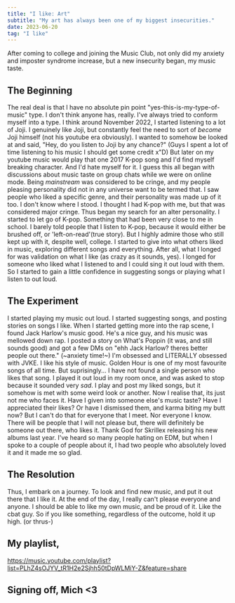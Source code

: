 ```yaml
---
title: "I like: Art"
subtitle: "My art has always been one of my biggest insecurities."
date: 2023-06-20
tag: "I like"
--- 
```


After coming to college and joining the Music Club, not only did my anxiety and imposter syndrome increase, but a new insecurity began, my music taste. 

## The Beginning 
The real deal is that I have no absolute pin point "yes-this-is-my-type-of-music" type. I don't think anyone has, really. I've always tried to conform myself into a type. I think around November 2022, I started listening to a lot of Joji. I genuinely like Joji, but constantly feel the need to sort of *become* Joji himself (not his youtube era obviously). I wanted to somehow be looked at and said, "Hey, do you listen to Joji by any chance?" (Guys I spent a lot of time listening to his music I should get some credit x"D) 
But later on my youtube music would play that one 2017 K-pop song and I'd find myself breaking character. And I'd hate myself for it. 
I guess this all began with discussions about music taste on group chats while we were on online mode. Being *mainstream* was considered to be cringe, and my people pleasing personality did not in any universe want to be termed that. I saw people who liked a specific genre, and their personality was made up of it too. 
I don't know where I stood. I thought I had K-pop with me, but that was considered major cringe. Thus began my search for an alter personality. 
I started to let go of K-pop. Something that had been very close to me in school. I barely told people that I listen to K-pop, because it would either be brushed off, or 'left-on-read'(true story). But I highly admire those who still kept up with it, despite well, college. I started to give into what others liked in music, exploring different songs and everything. After all, what I longed for was validation on what I like (as crazy as it sounds, yes). I longed for someone who liked what I listened to and I could sing it out loud with them. So I started to gain a little confidence in suggesting songs or playing what I listen to out loud. 

## The Experiment 
I started playing my music out loud. I started suggesting songs, and posting stories on songs I like. When I started getting more into the rap scene, I found Jack Harlow's music good. He's a nice guy, and his music was mellowed down rap. I posted a story on What's Poppin (it was, and still sounds good) and got a few DMs on "ehh Jack Harlow? theres better people out there." (~anxiety time!~)
I'm obsessed and LITERALLY obsessed with JVKE. I like his style of music. Golden Hour is one of my most favourite songs of all time. But suprisingly... I have not found a single person who likes that song. I played it out loud in my room once, and was asked to stop because it sounded very *sad*. I play and post my liked songs, but it somehow is met with some weird look or another. 
Now I realise that, its just not me who faces it. Have I given into someone else's music taste? Have I appreciated their likes? Or have I dismissed them, and karma biting my butt now? 
But I can't do that for everyone that I meet. Nor everyone I know. There will be people that I will not please but, there will definitely be someone out there, who likes it. Thank God for Skrillex releasing his new albums last year. I've heard so many people hating on EDM, but when I spoke to a couple of people about it, I had two people who absolutely loved it and it made me so glad. 

## The Resolution 
Thus, I embark on a journey. To look and find new music, and put it out there that I like it. At the end of the day, I really can't please everyone and anyone. I should be able to like my own music, and be proud of it. Like the cbat guy. 
So if you like something, regardless of the outcome, hold it up high. (or thrus-)

## My playlist, 
https://music.youtube.com/playlist?list=PLhZ4sOJYV_tR1H2e2Sjhh50tDpWLMiY-Z&feature=share

## Signing off, Mich <3

